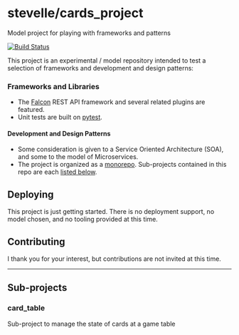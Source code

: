 # stevelle/cards_project
Model project for playing with frameworks and patterns

[![Build Status](https://travis-ci.org/stevelle/cards_project.svg?branch=master)](https://travis-ci.org/stevelle/cards_project)

This project is an experimental / model repository intended to test a selection of
frameworks and development and design patterns: 

### Frameworks and Libraries
 - The [Falcon](https://falconframework.org) REST API framework and several
related plugins are featured. 
 - Unit tests are built on [pytest](https://docs.pytest.org).


#### Development and Design Patterns
 - Some consideration is given to a Service Oriented Architecture (SOA), and some
   to the model of Microservices.
 - The project is organized as a [monorepo](https://danluu.com/monorepo/).
   Sub-projects contained in this repo are each [listed below](README.md/#sub-projects).

## Deploying
This project is just getting started. There is no deployment support, no model
chosen, and no tooling provided at this time. 
   
## Contributing
I thank you for your interest, but contributions are not invited at this time.

--- 
## Sub-projects

### card_table
Sub-project to manage the state of cards at a game table

